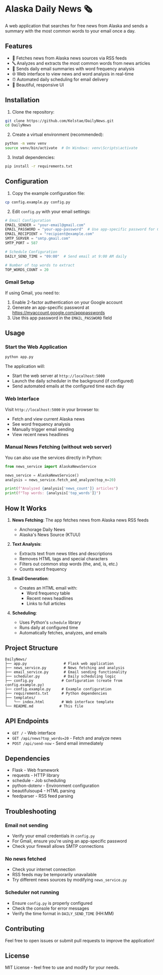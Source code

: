 # Alaska Daily News 🗞️

A web application that searches for free news from Alaska and sends a summary with the most common words to your email once a day.

## Features

- 📰 Fetches news from Alaska news sources via RSS feeds
- 🔤 Analyzes and extracts the most common words from news articles
- 📧 Sends daily email summaries with word frequency analysis
- 🌐 Web interface to view news and word analysis in real-time
- ⏰ Automated daily scheduling for email delivery
- 🎨 Beautiful, responsive UI

## Installation

1. Clone the repository:
```bash
git clone https://github.com/Kelstae/DailyNews.git
cd DailyNews
```

2. Create a virtual environment (recommended):
```bash
python -m venv venv
source venv/bin/activate  # On Windows: venv\Scripts\activate
```

3. Install dependencies:
```bash
pip install -r requirements.txt
```

## Configuration

1. Copy the example configuration file:
```bash
cp config.example.py config.py
```

2. Edit `config.py` with your email settings:
```python
# Email Configuration
EMAIL_SENDER = "your-email@gmail.com"
EMAIL_PASSWORD = "your-app-password"  # Use app-specific password for Gmail
EMAIL_RECIPIENT = "recipient@example.com"
SMTP_SERVER = "smtp.gmail.com"
SMTP_PORT = 587

# Schedule Configuration
DAILY_SEND_TIME = "09:00"  # Send email at 9:00 AM daily

# Number of top words to extract
TOP_WORDS_COUNT = 20
```

### Gmail Setup

If using Gmail, you need to:
1. Enable 2-factor authentication on your Google account
2. Generate an app-specific password at https://myaccount.google.com/apppasswords
3. Use this app password in the `EMAIL_PASSWORD` field

## Usage

### Start the Web Application

```bash
python app.py
```

The application will:
- Start the web server at `http://localhost:5000`
- Launch the daily scheduler in the background (if configured)
- Send automated emails at the configured time each day

### Web Interface

Visit `http://localhost:5000` in your browser to:
- Fetch and view current Alaska news
- See word frequency analysis
- Manually trigger email sending
- View recent news headlines

### Manual News Fetching (without web server)

You can also use the services directly in Python:

```python
from news_service import AlaskaNewsService

news_service = AlaskaNewsService()
analysis = news_service.fetch_and_analyze(top_n=20)

print(f"Analyzed {analysis['news_count']} articles")
print(f"Top words: {analysis['top_words']}")
```

## How It Works

1. **News Fetching**: The app fetches news from Alaska news RSS feeds
   - Anchorage Daily News
   - Alaska's News Source (KTUU)

2. **Text Analysis**: 
   - Extracts text from news titles and descriptions
   - Removes HTML tags and special characters
   - Filters out common stop words (the, and, is, etc.)
   - Counts word frequency

3. **Email Generation**:
   - Creates an HTML email with:
     - Word frequency table
     - Recent news headlines
     - Links to full articles

4. **Scheduling**:
   - Uses Python's `schedule` library
   - Runs daily at configured time
   - Automatically fetches, analyzes, and emails

## Project Structure

```
DailyNews/
├── app.py                 # Flask web application
├── news_service.py        # News fetching and analysis
├── email_service.py       # Email sending functionality
├── scheduler.py           # Daily scheduling logic
├── config.py             # Configuration (create from config.example.py)
├── config.example.py     # Example configuration
├── requirements.txt      # Python dependencies
├── templates/
│   └── index.html        # Web interface template
└── README.md            # This file
```

## API Endpoints

- `GET /` - Web interface
- `GET /api/news?top_words=20` - Fetch and analyze news
- `POST /api/send-now` - Send email immediately

## Dependencies

- Flask - Web framework
- requests - HTTP library
- schedule - Job scheduling
- python-dotenv - Environment configuration
- beautifulsoup4 - HTML parsing
- feedparser - RSS feed parsing

## Troubleshooting

### Email not sending
- Verify your email credentials in `config.py`
- For Gmail, ensure you're using an app-specific password
- Check your firewall allows SMTP connections

### No news fetched
- Check your internet connection
- RSS feeds may be temporarily unavailable
- Try different news sources by modifying `news_service.py`

### Scheduler not running
- Ensure `config.py` is properly configured
- Check the console for error messages
- Verify the time format in `DAILY_SEND_TIME` (HH:MM)

## Contributing

Feel free to open issues or submit pull requests to improve the application!

## License

MIT License - feel free to use and modify for your needs. 
